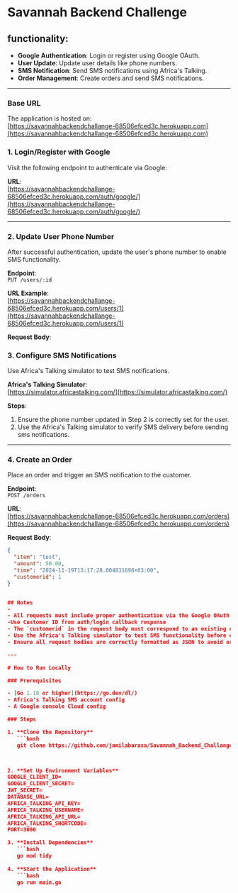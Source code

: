 # Savannah Backend Challenge

## functionality:

- **Google Authentication**: Login or register using Google OAuth.  
- **User Update**: Update user details like phone numbers.  
- **SMS Notification**: Send SMS notifications using Africa's Talking.  
- **Order Management**: Create orders and send SMS notifications.

---

### Base URL

The application is hosted on:  
[https://savannahbackendchallange-68506efced3c.herokuapp.com](https://savannahbackendchallange-68506efced3c.herokuapp.com)

### 1. Login/Register with Google

Visit the following endpoint to authenticate via Google:  

**URL**:  
[https://savannahbackendchallange-68506efced3c.herokuapp.com/auth/google/](https://savannahbackendchallange-68506efced3c.herokuapp.com/auth/google/)

---

### 2. Update User Phone Number

After successful authentication, update the user's phone number to enable SMS functionality.  

**Endpoint**:  
`PUT /users/:id`

**URL Example**:  
[https://savannahbackendchallange-68506efced3c.herokuapp.com/users/1](https://savannahbackendchallange-68506efced3c.herokuapp.com/users/1)

**Request Body**:  
<!-- ```json
{
  "Phone": "0741988723"
} -->


### 3. Configure SMS Notifications

Use Africa's Talking simulator to test SMS notifications.

**Africa's Talking Simulator**:  
[https://simulator.africastalking.com/](https://simulator.africastalking.com/)

**Steps**:  
1. Ensure the phone number updated in Step 2 is correctly set for the user.  
2. Use the Africa's Talking simulator to verify SMS delivery before sending sms notifications.  

---

### 4. Create an Order

Place an order and trigger an SMS notification to the customer.

**Endpoint**:  
`POST /orders`

**URL**:  
[https://savannahbackendchallange-68506efced3c.herokuapp.com/orders](https://savannahbackendchallange-68506efced3c.herokuapp.com/orders)

**Request Body**:  
```json
{
  "item": "test",
  "amount": 50.00,
  "time": "2024-11-19T13:17:28.004831698+03:00",
  "customerid": 1
}


## Notes
- 
- All requests must include proper authentication via the Google OAuth endpoint described in Step 1.  
-Use Customer ID from auth/login callback response
- The `customerid` in the request body must correspond to an existing user in the database.  
- Use the Africa's Talking simulator to test SMS functionality before deploying the system live.  
- Ensure all request bodies are correctly formatted as JSON to avoid errors.  

---

# How to Run Locally

### Prerequisites

- [Go 1.18 or higher](https://go.dev/dl/) 
- Africa's Talking SMS account config  
- A Google console Cloud config

### Steps

1. **Clone the Repository**  
   ```bash
   git clone https://github.com/jamilabarasa/Savannah_Backend_Challange.git



2. **Set Up Environment Variables**
GOOGLE_CLIENT_ID=
GOOGLE_CLIENT_SECRET=
JWT_SECRET=
DATABASE_URL=
AFRICA_TALKING_API_KEY=
AFRICA_TALKING_USERNAME=
AFRICA_TALKING_API_URL=
AFRICA_TALKING_SHORTCODE=
PORT=3000

3. **Install Dependencies**
   ```bash
   go mod tidy
   
4. **Start the Application**
   ```bash
   go run main.go
   






